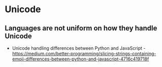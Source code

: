 # Unicode

## Languages are not uniform on how they handle Unicode

- Unicode handling differences between Python and JavaScript -
  <https://medium.com/better-programming/slicing-strings-containing-emoji-differences-between-python-and-javascript-4716c419718f>
